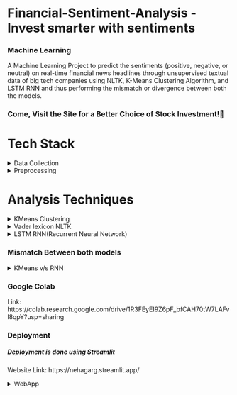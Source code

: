 # Financial-Sentiment-Analysis - Invest smarter with sentiments

<h3>Machine Learning</h3>
<p>A Machine Learning Project to predict the sentiments (positive, negative, or neutral) on real-time financial news headlines through unsupervised textual data of big tech companies using NLTK, K-Means Clustering Algorithm, and LSTM RNN and thus performing the mismatch or divergence between both the models.</p>
<h3>Come, Visit the Site for a Better Choice of Stock Investment!&#127881;</h3>

# Tech Stack<br>
<details>
  <summary>Data Collection</summary>  <br>
  
  > Python's BeautifulSoup module is used to scrape real-time financial news data from finviz.
  > Following that, the headlines are cleaned and prepared for analysis.

</details>

<details>
  <summary>Preprocessing</summary>  <br>
  
  > Lemmatization and stopword elimination are two preprocessing techniques used on the headlines to get the data ready for sentiment analysis.

</details>


  # Analysis Techniques<br>
<details>
<summary>KMeans Clustering</summary>  <br>

  > CountVectorizer is used to create the bag of words model.

  > used to group similar data points together in a process known as clustering. There are three clusters for sentiments like <b>Positive, Negative, and Neutral</b>.


</details>

<details>
<summary>Vader lexicon NLTK</summary>  <br>
  
  > A suite of libraries and programs for symbolic and statistical natural language processing (NLP) for English written in the Python programming language. It supports classification, tokenization, parsing, and semantic reasoning functionalities.

  > Sentiment analysis is done using the NLTK library, more especially the VADER sentiment analyzer. Headlines are categorised as good, negative, or neutral based on the computation of sentiment scores.

  > Results are visualized using matplotlib.
  <img src="https://github.com/Nehagarg816/Financial-Sentiment-Analysis-ML/assets/111566521/9c5ce2ef-a0fa-41d8-85df-4c0264501cec" alt="image" width=500/>

</details>

<details>
<summary>LSTM RNN(Recurrent Neural Network)</summary>  <br>

  > A type of RNN with higher memory power to remember the outputs of each node for a more extended period to produce the outcome for the next node efficiently.
  
  > The preprocessed data is used to train an LSTM RNN model for more sophisticated sentiment analysis. Based on the patterns that were learned from the text input through K-Means clustering, the model classifies attitudes as positive, negative, or neutral, thereby confirming its predictions.

  > Results for the RNN model are visualized using a pie chart in Matplotlib.
  <img src="https://github.com/Nehagarg816/Financial-Sentiment-Analysis-ML/assets/111566521/8f4d2362-8172-478d-bd59-7b953d2675cb" alt="image" width=500>

</details>

<h3>Mismatch Between both models</h3>
<details>
  <summary>KMeans v/s RNN</summary>
  <img src="https://github.com/Nehagarg816/Financial-Sentiment-Analysis-ML/assets/111566521/933e0949-9b49-41b8-89b1-cdd3b41a7c33" alt="image" width=500>
</details>

<h3>Google Colab</h3>
<p>Link: https://colab.research.google.com/drive/1R3FEyEI9Z6pF_bfCAH70tW7LAFvl8qpY?usp=sharing</p>

<h3>Deployment</h3>
<h5>Deployment is done using Streamlit</h5>
<p>
  Website Link: https://nehagarg.streamlit.app/

  <details>
    <summary>WebApp</summary>
    <img src="https://github.com/Nehagarg816/Financial-Sentiment-Analysis-ML/assets/111566521/aeeb2ab6-fefc-4663-9ee4-a2e652ee0315" alt="image" width=500><br><br>
    <img src="https://github.com/Nehagarg816/Financial-Sentiment-Analysis-ML/assets/111566521/5294a025-f9fb-4f40-b162-61d0a36dac16" alt="image" width=500><br><br>
    <img src="https://github.com/Nehagarg816/Financial-Sentiment-Analysis-ML/assets/111566521/3f76803a-b84c-48fb-91c4-3d44ed3c9ac2" alt="image" width=500><br><br>
    <img src="https://github.com/Nehagarg816/Financial-Sentiment-Analysis-ML/assets/111566521/1e5d2923-76ec-41e7-b0be-a4e52f7c72dd" alt="image" width=500><br>
  </details>
</p>
